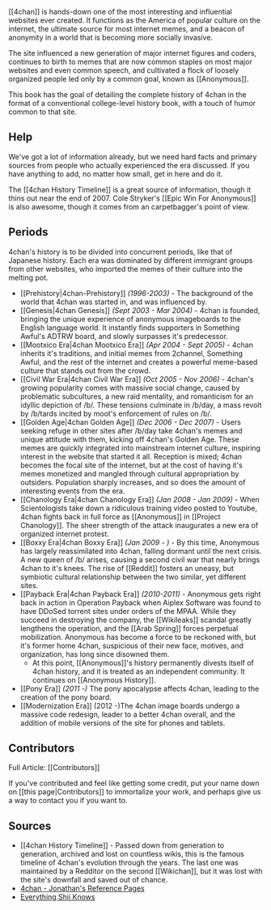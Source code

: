 [[4chan]] is hands-down one of the most interesting and influential websites ever created. It functions as the America of popular culture on the internet, the ultimate source for most internet memes, and a beacon of anonymity in a world that is becoming more socially invasive.

The site influenced a new generation of major internet figures and coders, continues to birth to memes that are now common staples on most major websites and even common speech, and cultivated a flock of loosely organized people led only by a common goal, known as [[Anonymous]].

This book has the goal of detailing the complete history of 4chan in the format of a conventional college-level history book, with a touch of humor common to that site.

## Help

We've got a lot of information already, but we need hard facts and primary sources from people who actually experienced the era discussed. If you have anything to add, no matter how small, get in here and do it.

The [[4chan History Timeline]] is a great source of information, though it thins out near the end of 2007. Cole Stryker's [[Epic Win For Anonymous]] is also awesome, though it comes from an carpetbagger's point of view.

## Periods

4chan's history is to be divided into concurrent periods, like that of Japanese history. Each era was dominated by different immigrant groups from other websites, who imported the memes of their culture into the melting pot.

* [[Prehistory|4chan-Prehistory]] _(1996-2003)_ - The background of the world that 4chan was started in, and was influenced by.
* [[Genesis|4chan Genesis]] _(Sept 2003 - Mar 2004)_ - 4chan is founded, bringing the unique experience of anonymous imageboards to the English language world. It instantly finds supporters in Something Awful's ADTRW board, and slowly surpasses it's predecessor.
* [[Mootxico Era|4chan Mootxico Era]] _(Apr 2004 - Sept 2005)_ - 4chan inherits it's traditions, and initial memes from 2channel, Something Awful, and the rest of the internet and creates a powerful meme-based culture that stands out from the crowd.
* [[Civil War Era|4chan Civil War Era]] _(Oct 2005 - Nov 2006)_ - 4chan's growing popularity comes with massive social change, caused by problematic subcultures, a new raid mentality, and romanticism for an idyllic depiction of /b/. These tensions culminate in /b/day, a mass revolt by /b/tards incited by moot's enforcement of rules on /b/.
* [[Golden Age|4chan Golden Age]] _(Dec 2006 - Dec 2007)_ - Users seeking refuge in other sites after /b/day take 4chan's memes and unique attitude with them, kicking off 4chan's Golden Age. These memes are quickly integrated into mainstream internet culture, inspiring interest in the website that started it all. Reception is mixed; 4chan becomes the focal site of the internet, but at the cost of having it's memes monetized and mangled through cultural appropriation by outsiders. Population sharply increases, and so does the amount of interesting events from the era.
* [[Chanology Era|4chan Chanology Era]] _(Jan 2008 - Jan 2009)_ - When Scientologists take down a ridiculous training video posted to Youtube, 4chan fights back in full force as [[Anonymous]] in [[Project Chanology]]. The sheer strength of the attack inaugurates a new era of organized internet protest. 
* [[Boxxy Era|4chan Boxxy Era]] _(Jan 2009 - )_ - By this time, Anonymous has largely reassimilated into 4chan, falling dormant until the next crisis. A new queen of /b/ arises, causing a second civil war that nearly brings 4chan to it's knees. The rise of [[Reddit]] fosters an uneasy, but symbiotic cultural relationship between the two similar, yet different sites. 
* [[Payback Era|4chan Payback Era]] _(2010-2011)_ - Anonymous gets right back in action in Operation Payback when Aiplex Software was found to have DDoSed torrent sites under orders of the MPAA. While they succeed in destroying the company, the [[Wikileaks]] scandal greatly lengthens the operation, and the [[Arab Spring]] forces perpetual mobilization. Anonymous has become a force to be reckoned with, but it's former home 4chan, suspicious of their new face, motives, and organization, has long since disowned them.
  * At this point, [[Anonymous]]'s history permanently divests itself of 4chan history, and it is treated as an independent community. It continues on [[Anonymous History]].
* [[Pony Era]] _(2011 -)_ The pony apocalypse affects 4chan, leading to the creation of the pony board.
* [[Modernization Era]] (2012 -)The 4chan image boards undergo a massive code redesign, leader to a better 4chan overall, and the addition of mobile versions of the site for phones and tablets.

## Contributors

Full Article: [[Contributors]]

If you've contributed and feel like getting some credit, put your name down on [[this page|Contributors]] to immortalize your work, and perhaps give us a way to contact you if you want to.

## Sources

* [[4chan History Timeline]] - Passed down from generation to generation, archived and lost on countless wikis, this is the famous timeline of 4chan's evolution through the years. The last one was maintained by a Redditor on the second [[Wikichan]], but it was lost with the site's downfall and saved out of chance.
* [4chan - Jonathan's Reference Pages](http://www.jonnydigital.com/)
* [Everything Shii Knows](http://shii.org/knows/)